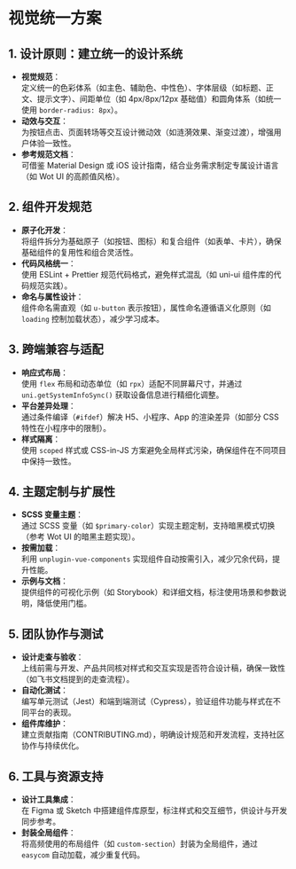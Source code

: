 # 视觉统一方案

## **1. 设计原则：建立统一的设计系统**

- **视觉规范**：  
  定义统一的色彩体系（如主色、辅助色、中性色）、字体层级（如标题、正文、提示文字）、间距单位（如 4px/8px/12px 基础值）和圆角体系（如统一使用 `border-radius: 8px`）。  
- **动效与交互**：  
  为按钮点击、页面转场等交互设计微动效（如涟漪效果、渐变过渡），增强用户体验一致性。  
- **参考规范文档**：  
  可借鉴 Material Design 或 iOS 设计指南，结合业务需求制定专属设计语言（如 Wot UI 的高颜值风格）。

## **2. 组件开发规范**

- **原子化开发**：  
  将组件拆分为基础原子（如按钮、图标）和复合组件（如表单、卡片），确保基础组件的复用性和组合灵活性。  
- **代码风格统一**：  
  使用 ESLint + Prettier 规范代码格式，避免样式混乱（如 uni-ui 组件库的代码规范实践）。  
- **命名与属性设计**：  
  组件命名需直观（如 `u-button` 表示按钮），属性命名遵循语义化原则（如 `loading` 控制加载状态），减少学习成本。

## **3. 跨端兼容与适配**

- **响应式布局**：  
  使用 `flex` 布局和动态单位（如 `rpx`）适配不同屏幕尺寸，并通过 `uni.getSystemInfoSync()` 获取设备信息进行精细化调整。  
- **平台差异处理**：  
  通过条件编译（`#ifdef`）解决 H5、小程序、App 的渲染差异（如部分 CSS 特性在小程序中的限制）。  
- **样式隔离**：  
  使用 `scoped` 样式或 CSS-in-JS 方案避免全局样式污染，确保组件在不同项目中保持一致性。

## **4. 主题定制与扩展性**

- **SCSS 变量主题**：  
  通过 SCSS 变量（如 `$primary-color`）实现主题定制，支持暗黑模式切换（参考 Wot UI 的暗黑主题实现）。  
- **按需加载**：  
  利用 `unplugin-vue-components` 实现组件自动按需引入，减少冗余代码，提升性能。  
- **示例与文档**：  
  提供组件的可视化示例（如 Storybook）和详细文档，标注使用场景和参数说明，降低使用门槛。

## **5. 团队协作与测试**

- **设计走查与验收**：  
  上线前需与开发、产品共同核对样式和交互实现是否符合设计稿，确保一致性（如飞书文档提到的走查流程）。  
- **自动化测试**：  
  编写单元测试（Jest）和端到端测试（Cypress），验证组件功能与样式在不同平台的表现。  
- **组件库维护**：  
  建立贡献指南（CONTRIBUTING.md），明确设计规范和开发流程，支持社区协作与持续优化。

## **6. 工具与资源支持**

- **设计工具集成**：  
  在 Figma 或 Sketch 中搭建组件库原型，标注样式和交互细节，供设计与开发同步参考。  
- **封装全局组件**：  
  将高频使用的布局组件（如 `custom-section`）封装为全局组件，通过 `easycom` 自动加载，减少重复代码。
